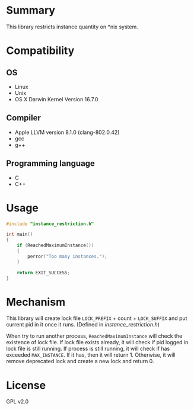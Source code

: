 # Summary
This library restricts instance quantity on *nix system.

# Compatibility
## OS
- Linux
- Unix
- OS X Darwin Kernel Version 16.7.0

## Compiler
- Apple LLVM version 8.1.0 (clang-802.0.42)
- gcc
- g++

## Programming language
- C
- C++

# Usage
```C
#include "instance_restriction.h"

int main()
{
    if (ReachedMaximumInstance())
    {
        perror("Too many instances.");
    }

    return EXIT_SUCCESS;
}
```

# Mechanism
This library will create lock file `LOCK_PREFIX` + count + `LOCK_SUFFIX` and put current pid in it once it runs.
(Defined in *instance_restriction.h*)

When try to run another process, `ReachedMaximumInstance` will check the existence of lock file. If lock file exists already,
it will check if pid logged in lock file is still running. If process is still running, it will check if has exceeded 
`MAX_INSTANCE`. If it has, then it will return 1. Otherwise, it will remove deprecated lock and create a new lock and return 0.

# License
GPL v2.0

